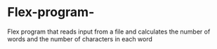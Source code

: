 # Flex-program-
Flex program that reads input from a file and calculates the number of words and the number of characters in each word
